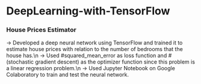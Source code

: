 # DeepLearning-with-TensorFlow

### House Prices Estimator
-> Developed a deep neural network using TensorFlow and trained it to estimate house prices with relation to the number of bedrooms that the house has.\n
-> Used #squared_mean_error as loss function and #(stochastic gradient descent) as the optimizer function since this problem is a linear regression problem.\n
-> Used Jupyter Notebook on Google Colaboratory to train and test the neural network.
